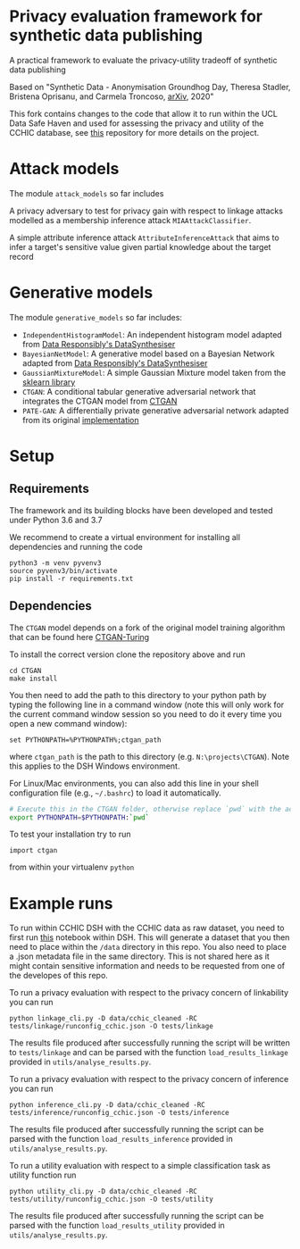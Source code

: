 # Privacy evaluation framework for synthetic data publishing
A practical framework to evaluate the privacy-utility tradeoff of synthetic data publishing 

Based on "Synthetic Data - Anonymisation Groundhog Day, Theresa Stadler, Bristena Oprisanu, and Carmela Troncoso, [arXiv](https://arxiv.org/abs/2011.07018), 2020"

This fork contains changes to the code that allow it to run within the UCL Data Safe Haven and used for assessing the privacy and utility of the CCHIC database, see [this](https://github.com/alan-turing-institute/QUIPP-CC-HIC) repository for more details on the project.

# Attack models
The module `attack_models` so far includes

A privacy adversary to test for privacy gain with respect to linkage attacks modelled as a membership inference attack `MIAAttackClassifier`.

A simple attribute inference attack `AttributeInferenceAttack` that aims to infer a target's sensitive value given partial knowledge about the target record

# Generative models
The module `generative_models` so far includes:   
- `IndependentHistogramModel`: An independent histogram model adapted from [Data Responsibly's DataSynthesiser](https://github.com/DataResponsibly/DataSynthesizer)
- `BayesianNetModel`: A generative model based on a Bayesian Network adapted from [Data Responsibly's DataSynthesiser](https://github.com/DataResponsibly/DataSynthesizer)
- `GaussianMixtureModel`: A simple Gaussian Mixture model taken from the [sklearn library](https://scikit-learn.org/stable/modules/generated/sklearn.mixture.GaussianMixture.html)
- `CTGAN`: A conditional tabular generative adversarial network that integrates the CTGAN model from [CTGAN](https://github.com/sdv-dev/CTGAN)  
- `PATE-GAN`: A differentially private generative adversarial network adapted from its original [implementation](https://bitbucket.org/mvdschaar/mlforhealthlabpub/src/82d7f91d46db54d256ff4fc920d513499ddd2ab8/alg/pategan/)

# Setup
## Requirements
The framework and its building blocks have been developed and tested under Python 3.6 and 3.7

We recommend to create a virtual environment for installing all dependencies and running the code
```
python3 -m venv pyvenv3
source pyvenv3/bin/activate
pip install -r requirements.txt
```

## Dependencies
The `CTGAN` model depends on a fork of the original model training algorithm that can be found here
[CTGAN-Turing](https://github.com/alan-turing-institute/CTGAN)

To install the correct version clone the repository above and run
```
cd CTGAN
make install
```

You then need to add the path to this directory to your python path by typing the following line in a command window (note this will only work for the current command window session so you need to do it every time you open a new command window):
```
set PYTHONPATH=%PYTHONPATH%;ctgan_path
```
where `ctgan_path` is the path to this directory (e.g. `N:\projects\CTGAN`). Note this applies to the DSH Windows environment.

For Linux/Mac environments, you can also add this line
in your shell configuration file (e.g., `~/.bashrc`) to load it automatically.
```bash
# Execute this in the CTGAN folder, otherwise replace `pwd` with the actual path
export PYTHONPATH=$PYTHONPATH:`pwd`
```

To test your installation try to run
```
import ctgan
```
from within your virtualenv `python`

# Example runs
To run within CCHIC DSH with the CCHIC data as raw dataset, you need to first run [this](https://github.com/alan-turing-institute/QUIPP-CC-HIC/blob/develop/quipp-cc-hic/synthesis/synthesis_pipeline.ipynb) notebook within DSH. 
This will generate a dataset that you then need to place within the `/data` directory in this repo. You also need to place a .json metadata file in the same directory. 
This is not shared here as it might contain sensitive information and needs to be requested from one of the developes of this repo.

To run a privacy evaluation with respect to the privacy concern of linkability you can run

```
python linkage_cli.py -D data/cchic_cleaned -RC tests/linkage/runconfig_cchic.json -O tests/linkage
```


The results file produced after successfully running the script will be written to `tests/linkage` and can be parsed with the function `load_results_linkage` provided in `utils/analyse_results.py`. 


To run a privacy evaluation with respect to the privacy concern of inference you can run

```
python inference_cli.py -D data/cchic_cleaned -RC tests/inference/runconfig_cchic.json -O tests/inference
```

The results file produced after successfully running the script can be parsed with the function `load_results_inference` provided in `utils/analyse_results.py`.


To run a utility evaluation with respect to a simple classification task as utility function run

```
python utility_cli.py -D data/cchic_cleaned -RC tests/utility/runconfig_cchic.json -O tests/utility
```

The results file produced after successfully running the script can be parsed with the function `load_results_utility` provided in `utils/analyse_results.py`.

